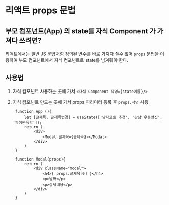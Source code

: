# 리액트 props 문법

## 부모 컴포넌트(App) 의 state를 자식 Component 가 가져다 쓰려면?
리액트에서는 일반 JS 문법처럼 정의된 변수를 바로 가져다 쓸수 없어 `props` 문법을 이용하여 부모 컴포넌트에서 자식 컴포넌트로 state를 넘겨줘야 한다.

## 사용법
1. 자식 컴포넌트 사용하는 곳에 가서 `<자식 Component 작명={state이름}/>`
2. 자식 컴포넌트 만드는 곳에 가서 props 파라미터 등록 후 `props.작명` 사용

        function App (){
            let [글제목, 글제목변경] = useState(['남자코트 추천', '강남 우동맛집', '파이썬독학']);
            return (
                <div>
                    <Modal 글제목={글제목}></Modal>
                </div>
            )
        }

        function Modal(props){
            return (
                <div className="modal">
                    <h4>{ props.글제목[0] }</h4>
                    <p>날짜</p>
                    <p>상세내용</p>
                </div>
            )
        }